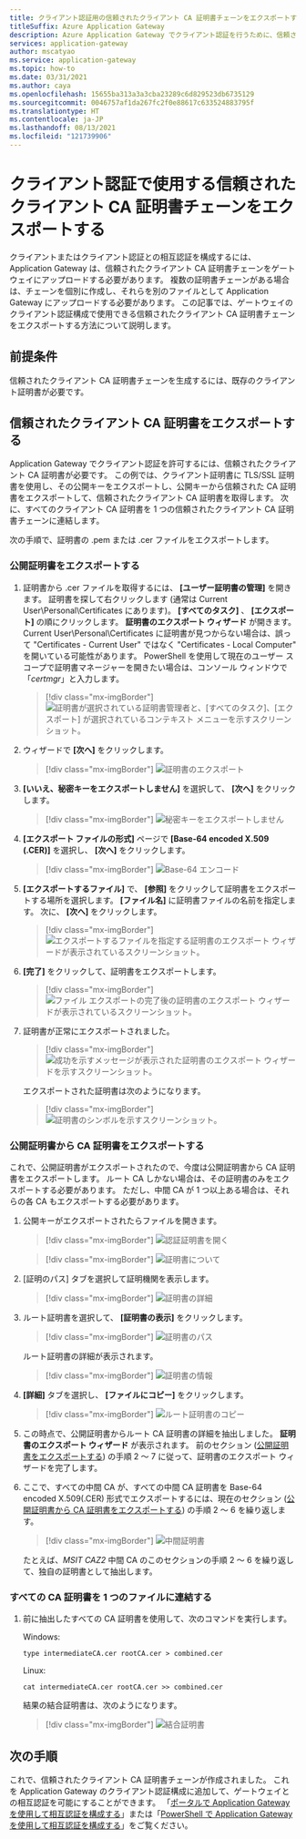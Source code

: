 ```yaml
---
title: クライアント認証用の信頼されたクライアント CA 証明書チェーンをエクスポートする
titleSuffix: Azure Application Gateway
description: Azure Application Gateway でクライアント認証を行うために、信頼されたクライアント CA 証明書チェーンをエクスポートする方法について説明します。
services: application-gateway
author: mscatyao
ms.service: application-gateway
ms.topic: how-to
ms.date: 03/31/2021
ms.author: caya
ms.openlocfilehash: 15655ba313a3a3cba23289c6d829523db6735129
ms.sourcegitcommit: 0046757af1da267fc2f0e88617c633524883795f
ms.translationtype: HT
ms.contentlocale: ja-JP
ms.lasthandoff: 08/13/2021
ms.locfileid: "121739906"
---
```

# <a name="export-a-trusted-client-ca-certificate-chain-to-use-with-client-authentication"></a>クライアント認証で使用する信頼されたクライアント CA 証明書チェーンをエクスポートする
クライアントまたはクライアント認証との相互認証を構成するには、Application Gateway は、信頼されたクライアント CA 証明書チェーンをゲートウェイにアップロードする必要があります。 複数の証明書チェーンがある場合は、チェーンを個別に作成し、それらを別のファイルとして Application Gateway にアップロードする必要があります。 この記事では、ゲートウェイのクライアント認証構成で使用できる信頼されたクライアント CA 証明書チェーンをエクスポートする方法について説明します。  

## <a name="prerequisites"></a>前提条件

信頼されたクライアント CA 証明書チェーンを生成するには、既存のクライアント証明書が必要です。 

## <a name="export-trusted-client-ca-certificate"></a>信頼されたクライアント CA 証明書をエクスポートする

Application Gateway でクライアント認証を許可するには、信頼されたクライアント CA 証明書が必要です。 この例では、クライアント証明書に TLS/SSL 証明書を使用し、その公開キーをエクスポートし、公開キーから信頼された CA 証明書をエクスポートして、信頼されたクライアント CA 証明書を取得します。 次に、すべてのクライアント CA 証明書を 1 つの信頼されたクライアント CA 証明書チェーンに連結します。 

次の手順で、証明書の .pem または .cer ファイルをエクスポートします。

### <a name="export-public-certificate"></a>公開証明書をエクスポートする 

1. 証明書から .cer ファイルを取得するには、 **[ユーザー証明書の管理]** を開きます。 証明書を探して右クリックします (通常は Current User\Personal\Certificates にあります)。 **[すべてのタスク]** 、 **[エクスポート]** の順にクリックします。 **証明書のエクスポート ウィザード** が開きます。 Current User\Personal\Certificates に証明書が見つからない場合は、誤って "Certificates - Current User" ではなく "Certificates - Local Computer" を開いている可能性があります。 PowerShell を使用して現在のユーザー スコープで証明書マネージャーを開きたい場合は、コンソール ウィンドウで「*certmgr*」と入力します。

    > [!div class="mx-imgBorder"]
    > ![証明書が選択されている証明書管理者と、[すべてのタスク]、[エクスポート] が選択されているコンテキスト メニューを示すスクリーンショット。](./media/certificates-for-backend-authentication/export.png)

2. ウィザードで **[次へ]** をクリックします。
    > [!div class="mx-imgBorder"]
    > ![証明書のエクスポート](./media/certificates-for-backend-authentication/exportwizard.png)

3. **[いいえ、秘密キーをエクスポートしません]** を選択して、 **[次へ]** をクリックします。
    > [!div class="mx-imgBorder"]
    > ![秘密キーをエクスポートしません](./media/certificates-for-backend-authentication/notprivatekey.png)

4. **[エクスポート ファイルの形式]** ページで **[Base-64 encoded X.509 (.CER)]** を選択し、 **[次へ]** をクリックします。
    > [!div class="mx-imgBorder"]
    > ![Base-64 エンコード](./media/certificates-for-backend-authentication/base64.png)

5. **[エクスポートするファイル]** で、 **[参照]** をクリックして証明書をエクスポートする場所を選択します。 **[ファイル名]** に証明書ファイルの名前を指定します。 次に、 **[次へ]** をクリックします。

    > [!div class="mx-imgBorder"]
   > ![エクスポートするファイルを指定する証明書のエクスポート ウィザードが表示されているスクリーンショット。](./media/certificates-for-backend-authentication/browse.png)

6. **[完了]** をクリックして、証明書をエクスポートします。

    > [!div class="mx-imgBorder"]
    > ![ファイル エクスポートの完了後の証明書のエクスポート ウィザードが表示されているスクリーンショット。](./media/certificates-for-backend-authentication/finish-screen.png)

7. 証明書が正常にエクスポートされました。

    > [!div class="mx-imgBorder"]
    > ![成功を示すメッセージが表示された証明書のエクスポート ウィザードを示すスクリーンショット。](./media/certificates-for-backend-authentication/success.png)

   エクスポートされた証明書は次のようになります。

    > [!div class="mx-imgBorder"]
    > ![証明書のシンボルを示すスクリーンショット。](./media/certificates-for-backend-authentication/exported.png)

### <a name="export-ca-certificates-from-the-public-certificate"></a>公開証明書から CA 証明書をエクスポートする

これで、公開証明書がエクスポートされたので、今度は公開証明書から CA 証明書をエクスポートします。 ルート CA しかない場合は、その証明書のみをエクスポートする必要があります。 ただし、中間 CA が 1 つ以上ある場合は、それらの各 CA もエクスポートする必要があります。 

1. 公開キーがエクスポートされたらファイルを開きます。

    > [!div class="mx-imgBorder"]
    > ![認証証明書を開く](./media/certificates-for-backend-authentication/openAuthcert.png)

    > [!div class="mx-imgBorder"]
    > ![証明書について](./media/mutual-authentication-certificate-management/general.png)

1. [証明のパス] タブを選択して証明機関を表示します。

    > [!div class="mx-imgBorder"]
    > ![証明書の詳細](./media/mutual-authentication-certificate-management/cert-details.png) 

1. ルート証明書を選択して、 **[証明書の表示]** をクリックします。

    > [!div class="mx-imgBorder"]
    > ![証明書のパス](./media/mutual-authentication-certificate-management/root-cert.png) 

   ルート証明書の詳細が表示されます。

    > [!div class="mx-imgBorder"]
    > ![証明書の情報](./media/mutual-authentication-certificate-management/root-cert-details.png)

1. **[詳細]** タブを選択し、 **[ファイルにコピー]** をクリックします。

    > [!div class="mx-imgBorder"]
    > ![ルート証明書のコピー](./media/mutual-authentication-certificate-management/root-cert-copy-to-file.png)

1. この時点で、公開証明書からルート CA 証明書の詳細を抽出しました。 **証明書のエクスポート ウィザード** が表示されます。 前のセクション ([公開証明書をエクスポートする](./mutual-authentication-certificate-management.md#export-public-certificate)) の手順 2 ～ 7 に従って、証明書のエクスポート ウィザードを完了します。 

1. ここで、すべての中間 CA が、すべての中間 CA 証明書を Base-64 encoded X.509(.CER) 形式でエクスポートするには、現在のセクション ([公開証明書から CA 証明書をエクスポートする](./mutual-authentication-certificate-management.md#export-ca-certificates-from-the-public-certificate)) の手順 2 ～ 6 を繰り返します。

    > [!div class="mx-imgBorder"]
    > ![中間証明書](./media/mutual-authentication-certificate-management/intermediate-cert.png)

    たとえば、*MSIT CAZ2* 中間 CA のこのセクションの手順 2 ～ 6 を繰り返して、独自の証明書として抽出します。 

### <a name="concatenate-all-your-ca-certificates-into-one-file"></a>すべての CA 証明書を 1 つのファイルに連結する

1. 前に抽出したすべての CA 証明書を使用して、次のコマンドを実行します。 

    Windows:
    ```console
    type intermediateCA.cer rootCA.cer > combined.cer
    ```
    
    Linux:
    ```console
    cat intermediateCA.cer rootCA.cer >> combined.cer
    ```

    結果の結合証明書は、次のようになります。
    
    > [!div class="mx-imgBorder"]
    > ![結合証明書](./media/mutual-authentication-certificate-management/combined-cert.png)

## <a name="next-steps"></a>次の手順

これで、信頼されたクライアント CA 証明書チェーンが作成されました。 これを Application Gateway のクライアント認証構成に追加して、ゲートウェイとの相互認証を可能にすることができます。 「[ポータルで Application Gateway を使用して相互認証を構成する](./mutual-authentication-portal.md)」または「[PowerShell で Application Gateway を使用して相互認証を構成する](./mutual-authentication-powershell.md)」をご覧ください。

